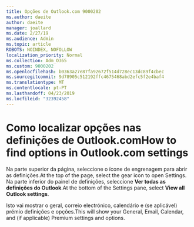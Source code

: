 ```yaml
---
title: Opções de Outlook.com 9000202
ms.author: daeite
author: daeite
manager: joallard
ms.date: 2/27/19
ms.audience: Admin
ms.topic: article
ROBOTS: NOINDEX, NOFOLLOW
localization_priority: Normal
ms.collection: Adm_O365
ms.custom: 9000202
ms.openlocfilehash: b0363a27e87fa92672f514d728ec13dc89f4cbec
ms.sourcegitcommit: 9d78905c512192ffc4675468abd2efc5f2e4baf4
ms.translationtype: MT
ms.contentlocale: pt-PT
ms.lasthandoff: 04/23/2019
ms.locfileid: "32392458"
---
```

# <a name="how-to-find-options-in-outlookcom-settings"></a><span data-ttu-id="ad9e4-102">Como localizar opções nas definições de Outlook.com</span><span class="sxs-lookup"><span data-stu-id="ad9e4-102">How to find options in Outlook.com settings</span></span>

<span data-ttu-id="ad9e4-103">Na parte superior da página, seleccione o ícone de engrenagem para abrir as definições.</span><span class="sxs-lookup"><span data-stu-id="ad9e4-103">At the top of the page, select the gear icon to open Settings.</span></span> <span data-ttu-id="ad9e4-104">Na parte inferior do painel de definições, seleccione **Ver todas as definições do Outlook**.</span><span class="sxs-lookup"><span data-stu-id="ad9e4-104">At the bottom of the Settings pane, select **View all Outlook settings**.</span></span>

<span data-ttu-id="ad9e4-105">Isto vai mostrar o geral, correio electrónico, calendário e (se aplicável) prémio definições e opções.</span><span class="sxs-lookup"><span data-stu-id="ad9e4-105">This will show your General, Email, Calendar, and (if applicable) Premium settings and options.</span></span>